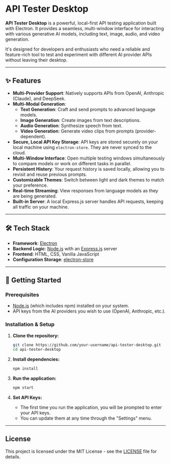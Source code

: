 # API Tester Desktop

**API Tester Desktop** is a powerful, local-first API testing application built with Electron. It provides a seamless, multi-window interface for interacting with various generative AI models, including text, image, audio, and video generation.

It's designed for developers and enthusiasts who need a reliable and feature-rich tool to test and experiment with different AI provider APIs without leaving their desktop.

---

## ✨ Features

*   **Multi-Provider Support**: Natively supports APIs from OpenAI, Anthropic (Claude), and DeepSeek.
*   **Multi-Modal Generation**:
    *   **Text Generation**: Craft and send prompts to advanced language models.
    *   **Image Generation**: Create images from text descriptions.
    *   **Audio Generation**: Synthesize speech from text.
    *   **Video Generation**: Generate video clips from prompts (provider-dependent).
*   **Secure, Local API Key Storage**: API keys are stored securely on your local machine using `electron-store`. They are never synced to the cloud.
*   **Multi-Window Interface**: Open multiple testing windows simultaneously to compare models or work on different tasks in parallel.
*   **Persistent History**: Your request history is saved locally, allowing you to revisit and reuse previous prompts.
*   **Customizable Themes**: Switch between light and dark themes to match your preference.
*   **Real-time Streaming**: View responses from language models as they are being generated.
*   **Built-in Server**: A local Express.js server handles API requests, keeping all traffic on your machine.

---

## 🛠️ Tech Stack

*   **Framework**: [Electron](https://www.electronjs.org/)
*   **Backend Logic**: [Node.js](https://nodejs.org/) with an [Express.js](https://expressjs.com/) server
*   **Frontend**: HTML, CSS, Vanilla JavaScript
*   **Configuration Storage**: [electron-store](https://github.com/sindresorhus/electron-store)

---

## 🚀 Getting Started

### Prerequisites

*   [Node.js](https://nodejs.org/en/download/) (which includes npm) installed on your system.
*   API keys from the AI providers you wish to use (OpenAI, Anthropic, etc.).

### Installation & Setup

1.  **Clone the repository:**
    ```bash
    git clone https://github.com/your-username/api-tester-desktop.git
    cd api-tester-desktop
    ```

2.  **Install dependencies:**
    ```bash
    npm install
    ```

3.  **Run the application:**
    ```bash
    npm start
    ```

4.  **Set API Keys:**
    *   The first time you run the application, you will be prompted to enter your API keys.
    *   You can update them at any time through the "Settings" menu.

---

## License

This project is licensed under the MIT License - see the [LICENSE](LICENSE) file for details.
